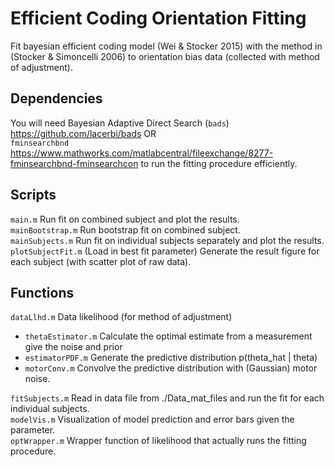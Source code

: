 # Efficient Coding Orientation Fitting
Fit bayesian efficient coding model (Wei & Stocker 2015) with the method in (Stocker & Simoncelli 2006) to orientation bias data (collected with method of adjustment).


## Dependencies
You will need Bayesian Adaptive Direct Search (`bads`) https://github.com/lacerbi/bads OR  
`fminsearchbnd` https://www.mathworks.com/matlabcentral/fileexchange/8277-fminsearchbnd-fminsearchcon to run the fitting procedure efficiently.

## Scripts
`main.m` Run fit on combined subject and plot the results.  
`mainBootstrap.m` Run bootstrap fit on combined subject.  
`mainSubjects.m` Run fit on individual subjects separately and plot the results.  
`plotSubjectFit.m` (Load in best fit parameter) Generate the result figure for each subject (with scatter plot of raw data).  

## Functions
`dataLlhd.m` Data likelihood (for method of adjustment)  
- `thetaEstimator.m` Calculate the optimal estimate from a measurement give the noise and prior  
- `estimatorPDF.m` Generate the predictive distribution p(theta_hat | theta)  
- `motorConv.m` Convolve the predictive distribution with (Gaussian) motor noise.  

`fitSubjects.m` Read in data file from ./Data_mat_files and run the fit for each individual subjects.  
`modelVis.m` Visualization of model prediction and error bars given the parameter.  
`optWrapper.m` Wrapper function of likelihood that actually runs the fitting procedure.  
